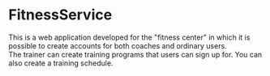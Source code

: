 # FitnessService
This is a web application developed for the "fitness center" in which it is possible to create accounts for both coaches and ordinary users.  
The trainer can create training programs that users can sign up for. You can also create a training schedule.
